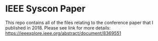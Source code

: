 # IEEE Syscon Paper
This repo contains all of the files relating to the conference paper that I published in 2018. 
Please see link for more details: https://ieeexplore.ieee.org/abstract/document/8369551
